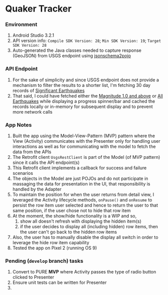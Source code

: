 Quaker Tracker
===============

### Environment
1. Android Studio 3.2.1
1. API version info: `Compile SDK Version: 28`; `Min SDK Version: 19`; `Target SDK Version: 28`
1. Auto-generated the Java classes needed to capture response (GeoJSON) from USGS endpoint using [jsonschema2pojo](http://www.jsonschema2pojo.org/)

### API Endpoint
1. For the sake of simplicity and since USGS endpoint does not provide a mechanism to filter the results to a shorter list, I'm fetching 30 day records of [Significant Earthquakes](https://earthquake.usgs.gov/earthquakes/feed/v1.0/summary/significant_month.geojson)
1. That said, I could have fetched either the [Magnitude 1.0 and above](https://earthquake.usgs.gov/earthquakes/feed/v1.0/summary/1.0_month.geojson) or [All Earthquakes](https://earthquake.usgs.gov/earthquakes/feed/v1.0/summary/all_month.geojson) while displaying a progress spinner/bar and cached the records locally or in-memory for subsequent display and to prevent more network calls

### App Notes
1. Built the app using the Model-View-Pattern (MVP) pattern where the View (Activity) communicates with the Presenter only for handling user interactions as well as for communicating with the model to fetch the data from the APIs
1. The Retrofit client `UsgsRestClient` is part of the Model (of MVP pattern) since it calls the API endpoint(s)
1. This Retrofit client implements a callback for success and failure scenarios
1. The objects in the Model are just POJOs and do not participate in massaging the data for presentation in the UI, that responsibility is handled by the Adapter
1. To maintain the position for when the user returns from detail view, I leveraged the Activity lifecycle methods, `onPause()` and `onResume` to persist the row item user selected and hence to return the user to that same position, if the user chose not to hide that row item
1. At the moment, the show/hide functionality is a WIP and so,
    1. show all doesn't refresh with displaying the hidden item(s)
    1. if the user decides to display all (including hidden) row items, then the user can't go back to the hidden row items
1. Also, the user has to manually disable the display all switch in order to leverage the hide row item capability
1. Tested the app on Pixel 2 (running OS 9)  


### Pending (`develop` branch) tasks
1. Convert to PURE **MVP** where Activity passes the type of radio button clicked to Presenter
1. Ensure unit tests can be written for Presenter
1.  
   